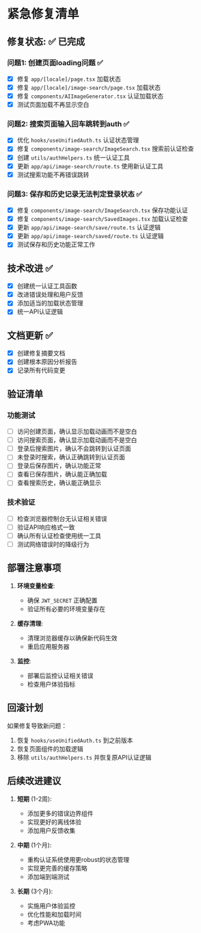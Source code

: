 # 紧急修复清单

## 修复状态: ✅ 已完成

### 问题1: 创建页面loading问题 ✅
- [x] 修复 `app/[locale]/page.tsx` 加载状态
- [x] 修复 `app/[locale]/image-search/page.tsx` 加载状态  
- [x] 修复 `components/AIImageGenerator.tsx` 认证加载状态
- [x] 测试页面加载不再显示空白

### 问题2: 搜索页面输入回车跳转到auth ✅
- [x] 优化 `hooks/useUnifiedAuth.ts` 认证状态管理
- [x] 修复 `components/image-search/ImageSearch.tsx` 搜索前认证检查
- [x] 创建 `utils/authHelpers.ts` 统一认证工具
- [x] 更新 `app/api/image-search/route.ts` 使用新认证工具
- [x] 测试搜索功能不再错误跳转

### 问题3: 保存和历史记录无法判定登录状态 ✅
- [x] 修复 `components/image-search/ImageSearch.tsx` 保存功能认证
- [x] 修复 `components/image-search/SavedImages.tsx` 加载认证检查
- [x] 更新 `app/api/image-search/save/route.ts` 认证逻辑
- [x] 更新 `app/api/image-search/saved/route.ts` 认证逻辑
- [x] 测试保存和历史功能正常工作

## 技术改进 ✅
- [x] 创建统一认证工具函数
- [x] 改进错误处理和用户反馈
- [x] 添加适当的加载状态管理
- [x] 统一API认证逻辑

## 文档更新 ✅
- [x] 创建修复摘要文档
- [x] 创建根本原因分析报告
- [x] 记录所有代码变更

## 验证清单

### 功能测试
- [ ] 访问创建页面，确认显示加载动画而不是空白
- [ ] 访问搜索页面，确认显示加载动画而不是空白
- [ ] 登录后搜索图片，确认不会跳转到认证页面
- [ ] 未登录时搜索，确认正确跳转到认证页面
- [ ] 登录后保存图片，确认功能正常
- [ ] 查看已保存图片，确认能正确加载
- [ ] 查看搜索历史，确认能正确显示

### 技术验证
- [ ] 检查浏览器控制台无认证相关错误
- [ ] 验证API响应格式一致
- [ ] 确认所有认证检查使用统一工具
- [ ] 测试网络错误时的降级行为

## 部署注意事项

1. **环境变量检查**:
   - 确保 `JWT_SECRET` 正确配置
   - 验证所有必要的环境变量存在

2. **缓存清理**:
   - 清理浏览器缓存以确保新代码生效
   - 重启应用服务器

3. **监控**:
   - 部署后监控认证相关错误
   - 检查用户体验指标

## 回滚计划

如果修复导致新问题：
1. 恢复 `hooks/useUnifiedAuth.ts` 到之前版本
2. 恢复页面组件的加载逻辑
3. 移除 `utils/authHelpers.ts` 并恢复原API认证逻辑

## 后续改进建议

1. **短期** (1-2周):
   - 添加更多的错误边界组件
   - 实现更好的离线体验
   - 添加用户反馈收集

2. **中期** (1个月):
   - 重构认证系统使用更robust的状态管理
   - 实现更完善的缓存策略
   - 添加端到端测试

3. **长期** (3个月):
   - 实施用户体验监控
   - 优化性能和加载时间
   - 考虑PWA功能